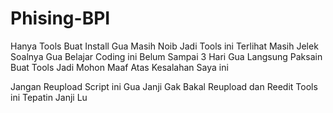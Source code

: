# Phising-BPI
Hanya Tools Buat Install
Gua Masih Noib Jadi Tools ini Terlihat Masih Jelek
Soalnya Gua Belajar Coding ini Belum Sampai 3 Hari Gua Langsung Paksain Buat Tools
Jadi Mohon Maaf Atas Kesalahan Saya ini

Jangan Reupload Script ini
Gua Janji Gak Bakal Reupload dan Reedit Tools ini
Tepatin Janji Lu
